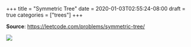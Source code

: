 +++
title = "Symmetric Tree"
date = 2020-01-03T02:55:24-08:00
draft = true
categories = ["trees"]
+++

**Source**: https://leetcode.com/problems/symmetric-tree/

![](/images/problems/symmetric-tree.png)